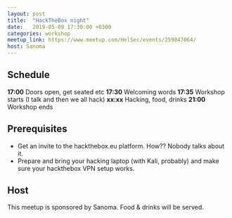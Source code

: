 ```yaml
---
layout: post
title:  "HackTheBox night"
date:   2019-05-09 17:30:00 +0300
categories: workshop
meetup_link: https://www.meetup.com/HelSec/events/259847064/
host: Sanoma
---
```


## Schedule

**17:00** Doors open, get seated etc
**17:30** Welcoming words
**17:35** Workshop starts (I talk and then we all hack)
**xx:xx** Hacking, food, drinks
**21:00** Workshop ends

## Prerequisites

- Get an invite to the hackthebox.eu platform. How?? Nobody talks about it.
- Prepare and bring your hacking laptop (with Kali, probably) and make sure your hackthebox VPN setup works.

## Host

This meetup is sponsored by Sanoma. Food & drinks will be served.